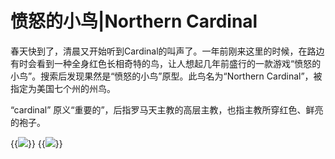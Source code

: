 # 愤怒的小鸟|Northern Cardinal


春天快到了，清晨又开始听到Cardinal的叫声了。一年前刚来这里的时候，在路边有时会看到一种全身红色长相奇特的鸟，让人想起几年前盛行的一款游戏“愤怒的小鸟”。搜索后发现果然是“愤怒的小鸟”原型。此鸟名为“Northern Cardinal”，被指定为美国七个州的州鸟。

“cardinal” 原义“重要的”，后指罗马天主教的高层主教，也指主教所穿红色、鲜亮的袍子。

{{<image src="https://i.loli.net/2020/06/27/kQsVwZBdJqivuE5.jpg" caption="小区树林">}}
{{<image src="https://i.loli.net/2020/06/27/nPtvHBgfILkOXKa.jpg" caption="小区树林">}}


